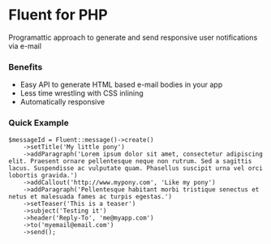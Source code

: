 Fluent for PHP
============
Programattic approach to generate and send responsive user notifications via e-mail

### Benefits ###
- Easy API to generate HTML based e-mail bodies in your app
- Less time wrestling with CSS inlining
- Automatically responsive

### Quick Example ###
```
$messageId = Fluent::message()->create()
    ->setTitle('My little pony')
    ->addParagraph('Lorem ipsum dolor sit amet, consectetur adipiscing elit. Praesent ornare pellentesque neque non rutrum. Sed a sagittis lacus. Suspendisse ac vulputate quam. Phasellus suscipit urna vel orci lobortis gravida.')
    ->addCallout('http://www.mypony.com', 'Like my pony')
    ->addParagraph('Pellentesque habitant morbi tristique senectus et netus et malesuada fames ac turpis egestas.')
    ->setTeaser('This is a teaser')
    ->subject('Testing it')
    ->header('Reply-To', 'me@myapp.com')
    ->to('myemail@email.com')
    ->send();
  ```
